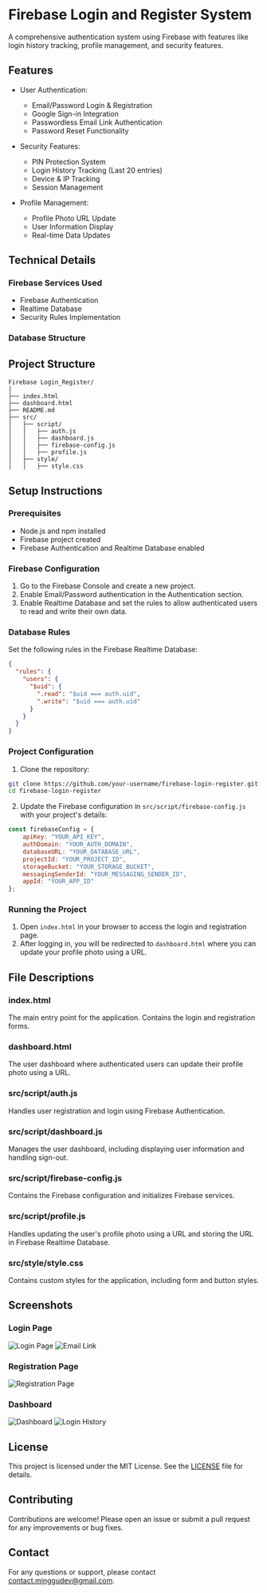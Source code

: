 # Firebase Login and Register System

A comprehensive authentication system using Firebase with features like login history tracking, profile management, and security features.

## Features

- User Authentication:
  - Email/Password Login & Registration
  - Google Sign-in Integration
  - Passwordless Email Link Authentication
  - Password Reset Functionality

- Security Features:
  - PIN Protection System
  - Login History Tracking (Last 20 entries)
  - Device & IP Tracking
  - Session Management

- Profile Management:
  - Profile Photo URL Update
  - User Information Display
  - Real-time Data Updates

## Technical Details

### Firebase Services Used
- Firebase Authentication
- Realtime Database
- Security Rules Implementation

### Database Structure

## Project Structure

```
Firebase Login_Register/
│
├── index.html
├── dashboard.html
├── README.md
├── src/
│   ├── script/
│   │   ├── auth.js
│   │   ├── dashboard.js
│   │   ├── firebase-config.js
│   │   ├── profile.js
│   ├── style/
│   │   ├── style.css
```

## Setup Instructions

### Prerequisites

- Node.js and npm installed
- Firebase project created
- Firebase Authentication and Realtime Database enabled

### Firebase Configuration

1. Go to the Firebase Console and create a new project.
2. Enable Email/Password authentication in the Authentication section.
3. Enable Realtime Database and set the rules to allow authenticated users to read and write their own data.

### Database Rules

Set the following rules in the Firebase Realtime Database:

```json
{
  "rules": {
    "users": {
      "$uid": {
        ".read": "$uid === auth.uid",
        ".write": "$uid === auth.uid"
      }
    }
  }
}
```

### Project Configuration

1. Clone the repository:

```bash
git clone https://github.com/your-username/firebase-login-register.git
cd firebase-login-register
```

2. Update the Firebase configuration in `src/script/firebase-config.js` with your project's details:

```javascript
const firebaseConfig = {
    apiKey: "YOUR_API_KEY",
    authDomain: "YOUR_AUTH_DOMAIN",
    databaseURL: "YOUR_DATABASE_URL",
    projectId: "YOUR_PROJECT_ID",
    storageBucket: "YOUR_STORAGE_BUCKET",
    messagingSenderId: "YOUR_MESSAGING_SENDER_ID",
    appId: "YOUR_APP_ID"
};
```

### Running the Project

1. Open `index.html` in your browser to access the login and registration page.
2. After logging in, you will be redirected to `dashboard.html` where you can update your profile photo using a URL.

## File Descriptions

### index.html

The main entry point for the application. Contains the login and registration forms.

### dashboard.html

The user dashboard where authenticated users can update their profile photo using a URL.

### src/script/auth.js

Handles user registration and login using Firebase Authentication.

### src/script/dashboard.js

Manages the user dashboard, including displaying user information and handling sign-out.

### src/script/firebase-config.js

Contains the Firebase configuration and initializes Firebase services.

### src/script/profile.js

Handles updating the user's profile photo using a URL and storing the URL in Firebase Realtime Database.

### src/style/style.css

Contains custom styles for the application, including form and button styles.

## Screenshots

### Login Page

![Login Page](screenshots/signin.png)
![Email Link](screenshots/Email%20Login.png)

### Registration Page

![Registration Page](screenshots/signup.png)

### Dashboard

![Dashboard](screenshots/dashboard.png)
![Login History](screenshots/Login%20History.png)

## License

This project is licensed under the MIT License. See the [LICENSE](LICENSE) file for details.

## Contributing

Contributions are welcome! Please open an issue or submit a pull request for any improvements or bug fixes.

## Contact

For any questions or support, please contact [contact.minggudev@gmail.com](mailto:contact.minggudev@gmail.com).
